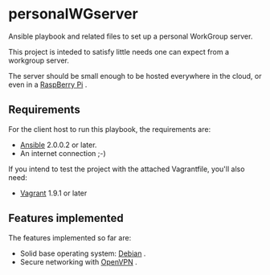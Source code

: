 # personalWGserver
Ansible playbook and related files to set up a personal WorkGroup server.

This project is inteded to satisfy little needs one can expect from a workgroup server.

The server should be small enough to be hosted everywhere in the cloud, or even in a [RaspBerry Pi](https://www.raspberrypi.org/) .

## Requirements
For the client host to run this playbook, the requirements are:

- [Ansible](https://www.ansible.com/) 2.0.0.2 or later.
- An internet connection ;-)

If you intend to test the project with the attached Vagrantfile, you'll also need:

- [Vagrant](https://www.vagrantup.com/) 1.9.1 or later

## Features implemented
The features implemented so far are:

- Solid base operating system: [Debian](https://www.debian.org) .
- Secure networking with [OpenVPN](https://openvpn.net/) .
